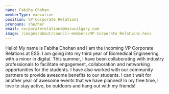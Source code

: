 ```yaml
---
name: Fabiha Chohan
memberType: executive
position: VP Corporate Relations
pronouns: she/her
email: corporaterelations@essucalgary.com
image: /images/about/council-members/VP Corporate Relations.heic
---
```


Hello! My name is Fabiha Chohan and I am the incoming VP Corporate Relations at ESS. I am going into my third year of Biomedical Engineering with a minor in digital. This summer, I have been collaborating with industry professionals to facilitate engagement, collaboration and networking opportunities for the students. I have also worked with our community partners to provide awesome benefits to our students. I can't wait for another year of awesome events that we have planned! In my free time, I love to stay active, be outdoors and hang out with my friends!

